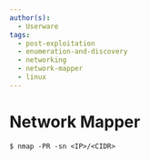 ```yaml
---
author(s):
  - Userware
tags:
  - post-exploitation
  - enumeration-and-discovery
  - networking
  - network-mapper
  - linux
---
```

# Network Mapper

```
$ nmap -PR -sn <IP>/<CIDR>
```